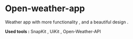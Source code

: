 # Open-weather-app

Weather app with more functionality , and a beautiful design .

__Used tools :__  SnapKit , UiKit ,  Open-Weather-API 


